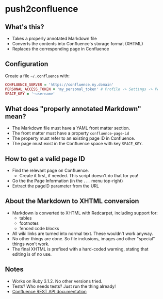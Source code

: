 # push2confluence

## What's this?

- Takes a properly annotated Markdown file
- Converts the contents into Confluence's storage format (XHTML)
- Replaces the corresponding page in Confluence

## Configuration

Create a file `~/.confluence` with:

```ruby
CONFLUENCE_SERVER = 'https://confluence.my.domain'
PERSONAL_ACCESS_TOKEN = 'my_personal_token' # Profile -> Settings -> Personal Access Tokens
SPACE_KEY = '~username'
```

## What does "properly annotated Markdown" mean?

- The Markdown file must have a YAML front matter section.
- The front matter must have a property `confluence-page-id`
- The property must refer to an existing page ID in Confluence.
- The page must exist in the Confluence space with key `SPACE_KEY`.

## How to get a valid page ID

- Find the relevant page on Confluence.
  - Create it first, if needed. This script doesn't do that for you!
- Go the the Page Information (in the `...` menu top-right)
- Extract the pageID parameter from the URL

## About the Markdown to XHTML conversion

- Markdown is converted to XHTML with Redcarpet, including support for:
  - tables
  - footnotes
  - fenced code blocks
- All wiki links are turned into normal text. These wouldn't work anyway.
- No other things are done. So file inclusions, images and other "special" things won't work.
- The final XHTML is prefixed with a hard-coded warning, stating that editing is of no use.

## Notes

- Works on Ruby 3.1.2. No other versions tried.
- Tests? Who needs tests? Just run the thing already!
- [Confluence REST API documentation](https://developer.atlassian.com/server/confluence/confluence-rest-api-examples)
